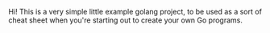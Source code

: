 Hi! 
This is a very simple little example golang project, to be used as a sort 
of cheat sheet when you're starting out to create your own Go programs.